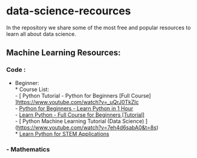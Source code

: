 # data-science-recources
In the repository we share some of the most free and popular resources to learn all about data science.

## Machine Learning Resources:    

### Code :    
- Beginner:   
      * Course List:    
      - [ Python Tutorial - Python for Beginners [Full Course] ]https://www.youtube.com/watch?v=_uQrJ0TkZlc   
      - [ Python for Beginners - Learn Python in 1 Hour](https://www.youtube.com/watch?v=kqtD5dpn9C8&t=111s)    
      - [ Learn Python - Full Course for Beginners [Tutorial] ](https://www.youtube.com/watch?v=rfscVS0vtbw)    
      - [ Python Machine Learning Tutorial (Data Science) ] (https://www.youtube.com/watch?v=7eh4d6sabA0&t=8s)    
      * [ Learn Python for STEM Applications ](https://www.pythonlikeyoumeanit.com/)    

### - Mathematics    
